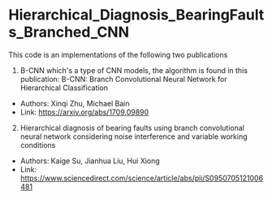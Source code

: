 # Hierarchical_Diagnosis_BearingFaults_Branched_CNN

This code is an implementations of the following two publications

1.  B-CNN which's a type of CNN models, the algorithm is found in this publication: B-CNN: Branch Convolutional Neural Network for Hierarchical Classification
- Authors: Xinqi Zhu, Michael Bain
- Link: https://arxiv.org/abs/1709.09890

2.  Hierarchical diagnosis of bearing faults using branch convolutional neural network considering noise interference and variable working conditions 
- Authors: Kaige Su, Jianhua Liu, Hui Xiong 
- Link: https://www.sciencedirect.com/science/article/abs/pii/S0950705121006481
